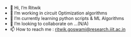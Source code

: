 - 👋 Hi, I’m Ritwik
- 👀 I’m working in circuit Optimization algorithms
- 🌱 I’m currently learning python scripts & ML Algorithms
- 💞️ I’m looking to collaborate on ...(N/A)
- 📫 How to reach me : ritwik.goswami@research.iiit.ac.in

<!---
StrauxL/StrauxL is a ✨ special ✨ repository because its `README.md` (this file) appears on your GitHub profile.
You can click the Preview link to take a look at your changes.
--->
